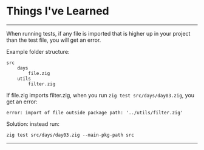 # Things I've Learned

---

When running tests, if any file is imported that is higher up in your project than the test file, you will get an error.

Example folder structure:

```
src
    days
        file.zig
    utils
        filter.zig
```

If file.zig imports filter.zig, when you run `zig test src/days/day03.zig`, you get an error:

```
error: import of file outside package path: '../utils/filter.zig'
```

Solution: instead run:
```
zig test src/days/day03.zig --main-pkg-path src
```

---

